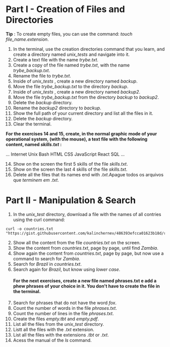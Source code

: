 # Part I - Creation of Files and Directories

**Tip** : To create empty files, you can use the command: *touch file_name.extension*.

1. In the terminal, use the creation directories command that you learn, and create a directory named *unix_tests* and navigate into it.
2.  Create a text file with the name *trybe.txt*.
3.  Create a copy of the file named *trybe.txt*, with the name *trybe_backup.txt*.
4.  Rename the file to *trybe.txt*.
5.  Inside of *unix_tests* , create a new directory named *backup*.
6.  Move the file *trybe_backup.txt* to the directory *backup*.
7.  Inside of *unix_tests* , create a new directory named *backup2*.
8.  Move the file *trybe_backup.txt* from the directory *backup* to *backup2*.
9.  Delete the *backup* directory.
10. Rename the *backup2* directory to *backup*.
11. Show the full path of your current directory and list all the files in it.
12. Delete the *backup* directory.
13. Clear the terminal.

**For the exercises 14 and 15, create, in the normal graphic mode of your operational system, (with the mouse), a text file with the following content, named _skills.txt_ :**

...
Internet
Unix
Bash
HTML
CSS
JavaScript
React
SQL
...

14. Show on the screen the first 5 skills of the file *skills.txt*.
15. Show on the screen the last 4 skills of the file *skills.txt*.
16. Delete all the files that its names end with *.txt*.Apague todos os arquivos que *terminem em .txt*.

# Part II - Manipulation & Search

1.  In the *unix_test* directory, download a file with the names of all contries using the curl command:

```
curl -o countries.txt "https://gist.githubusercontent.com/kalinchernev/486393efcca01623b18d/raw/daa24c9fea66afb7d68f8d69f0c4b8eeb9406e83/countries"
```

2.  Show all the content from the file *countries.txt* on the screen.
3.  Show the content from *countries.txt*, page by page, until find *Zambia*.
4.  Show again the content from *countries.txt*, page by page, but now use a command to search for *Zambia*.
5.  Search for *Brazil* in *countries.txt*.
6.  Search again for *Brazil*, but know using *lower case*.
    #### **For the next exercises, create a new file named phrases.txt e add a phew phrases of your choice in it. You don't have to create the file in the terminal.**
7.  Search for phrases that do not have the word *fox*.
8.  Count the number of words in the file *phrases.txt*.
9.  Count the number of lines in the file *phrases.txt*.
10. Create the files *empty.tbt* and *empty.pdf*.
11. List all the files from the *unix_test* directory.
12. Listt all the files with the *.txt* extension.
13. List all the files with the extensions *.tbt* or *.txt*.
14. Acess the manual of the *ls* command.
